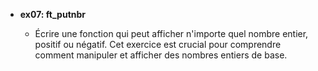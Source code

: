 - **ex07: ft_putnbr**

  - Écrire une fonction qui peut afficher n'importe quel nombre entier, positif ou négatif. Cet exercice est crucial pour comprendre comment manipuler et afficher des nombres entiers de base.